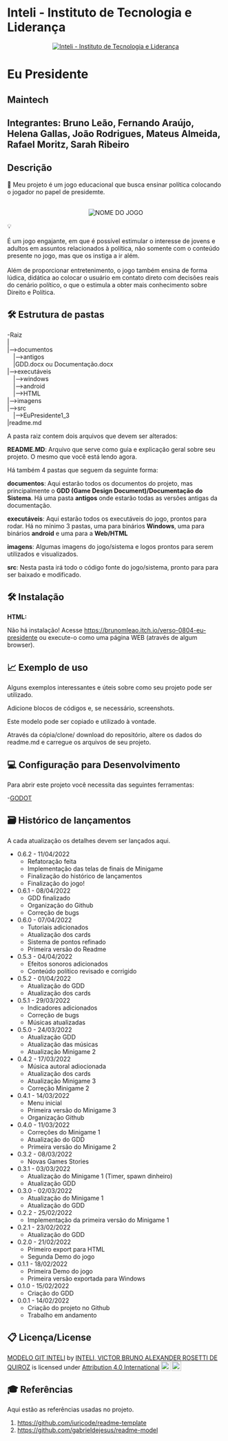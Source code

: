 # Inteli - Instituto de Tecnologia e Liderança 

<p align="center">
<a href= "https://www.inteli.edu.br/"><img src="https://www.inteli.edu.br/wp-content/uploads/2021/08/20172028/marca_1-2.png" alt="Inteli - Instituto de Tecnologia e Liderança" border="0"></a>
</p>

# Eu Presidente

## Maintech

## Integrantes: <a>Bruno Leão</a>, <a>Fernando Araújo</a>, <a>Helena Gallas</a>, <a>João Rodrigues</a>, <a>Mateus Almeida</a>, <a>Rafael Moritz</a>, <a>Sarah Ribeiro</a>

## Descrição

📜 Meu projeto é um jogo educacional que busca ensinar política colocando o jogador no papel de presidemte.
<br><br>
<p align="center">
<img src="https://i.gyazo.com/4acf9ab07e41325ca7d5b97cc3d5a365.png" alt="NOME DO JOGO" border="0">
</p>


💡
<br><br>
É um jogo engajante, em que é possível estimular o interesse de jovens e adultos em assuntos relacionados à política, não somente com o conteúdo presente no jogo, mas que os instiga a ir além.
<br><br>
Além de proporcionar entretenimento, o jogo também ensina de forma lúdica, didática ao colocar o usuário em contato direto com decisões reais do cenário político, o que o estimula a obter mais conhecimento sobre Direito e Política.

## 🛠 Estrutura de pastas

-Raiz<br>
|<br>
|-->documentos<br>
  &emsp;|-->antigos<br>
  &emsp;|GDD.docx ou Documentação.docx<br>
|-->executáveis<br>
  &emsp;|-->windows<br>
  &emsp;|-->android<br>
  &emsp;|-->HTML<br>
|-->imagens<br>
|-->src<br>
  &emsp;|-->EuPresidente1_3<br>
|readme.md<br>

A pasta raiz contem dois arquivos que devem ser alterados:

<b>README.MD</b>: Arquivo que serve como guia e explicação geral sobre seu projeto. O mesmo que você está lendo agora.

Há também 4 pastas que seguem da seguinte forma:

<b>documentos</b>: Aqui estarão todos os documentos do projeto, mas principalmente o <b>GDD (Game Design Document)/Documentação do Sistema</b>. Há uma pasta <b>antigos</b> onde estarão todas as versões antigas da documentação.

<b>executáveis</b>: Aqui estarão todos os executáveis do jogo, prontos para rodar. Há no mínimo 3 pastas, uma para binários <b>Windows</b>, uma para binários <b>android</b> e uma para a <b>Web/HTML</b>

<b>imagens</b>: Algumas imagens do jogo/sistema e logos prontos para serem utilizados e visualizados.

<b>src</b>: Nesta pasta irá todo o código fonte do jogo/sistema, pronto para para ser baixado e modificado.

## 🛠 Instalação


<b>HTML:</b>

Não há instalação!
Acesse https://brunomleao.itch.io/verso-0804-eu-presidente ou execute-o como uma página WEB (através de algum browser).

## 📈 Exemplo de uso

Alguns exemplos interessantes e úteis sobre como seu projeto pode ser utilizado.

Adicione blocos de códigos e, se necessário, screenshots.

Este modelo pode ser copiado e utilizado à vontade.

Através da cópia/clone/ download do repositório, altere os dados do readme.md e carregue os arquivos de seu projeto.

## 💻 Configuração para Desenvolvimento

Para abrir este projeto você necessita das seguintes ferramentas:

-<a href="https://godotengine.org/download">GODOT</a>

## 🗃 Histórico de lançamentos

A cada atualização os detalhes devem ser lançados aqui.

* 0.6.2 - 11/04/2022
    * Refatoração feita
    * Implementação das telas de finais de Minigame
    * Finalização do histórico de lançamentos
    * Finalização do jogo!
* 0.6.1 - 08/04/2022
    * GDD finalizado
    * Organização do Github
    * Correção de bugs
* 0.6.0 - 07/04/2022
    * Tutoriais adicionados
    * Atualização dos cards
    * Sistema de pontos refinado
    * Primeira versão do Readme
* 0.5.3 - 04/04/2022
    * Efeitos sonoros adicionados
    * Conteúdo político revisado e corrigido
* 0.5.2 - 01/04/2022
    * Atualização do GDD
    * Atualização dos cards
* 0.5.1 - 29/03/2022
    * Indicadores adicionados
    * Correção de bugs
    * Músicas atualizadas
* 0.5.0 - 24/03/2022
    * Atualização GDD
    * Atualização das músicas
    * Atualização Minigame 2
* 0.4.2 - 17/03/2022
    * Música autoral adiocionada
    * Atualização dos cards
    * Atualização Minigame 3
    * Correção Minigame 2
* 0.4.1 - 14/03/2022
    * Menu inicial
    * Primeira versão do Minigame 3
    * Organização Github
* 0.4.0 - 11/03/2022
    * Correções do Minigame 1
    * Atualização do GDD
    * Primeira versão do Minigame 2
* 0.3.2 - 08/03/2022
    * Novas Games Stories
* 0.3.1 - 03/03/2022
    * Atualização do Minigame 1 (Timer, spawn dinheiro)
    * Atualização GDD
* 0.3.0 - 02/03/2022
    * Atualização do Minigame 1
    * Atualização do GDD
* 0.2.2 - 25/02/2022
    * Implementação da primeira versão do Minigame 1
* 0.2.1 - 23/02/2022
    * Atualização do GDD
* 0.2.0 - 21/02/2022
    * Primeiro export para HTML
    * Segunda Demo do jogo
* 0.1.1 - 18/02/2022
    * Primeira Demo do jogo
    * Primeira versão exportada para Windows
* 0.1.0 - 15/02/2022
    * Criação do GDD
* 0.0.1 - 14/02/2022
    * Criação do projeto no Github
    * Trabalho em andamento

## 📋 Licença/License

<p xmlns:cc="http://creativecommons.org/ns#" xmlns:dct="http://purl.org/dc/terms/"><a property="dct:title" rel="cc:attributionURL" href="https://github.com/Spidus/Teste_Final_1">MODELO GIT INTELI</a> by <a rel="cc:attributionURL dct:creator" property="cc:attributionName" href="https://www.yggbrasil.com.br/vr">INTELI, VICTOR BRUNO ALEXANDER ROSETTI DE QUIROZ</a> is licensed under <a href="http://creativecommons.org/licenses/by/4.0/?ref=chooser-v1" target="_blank" rel="license noopener noreferrer" style="display:inline-block;">Attribution 4.0 International<img style="height:22px!important;margin-left:3px;vertical-align:text-bottom;" src="https://mirrors.creativecommons.org/presskit/icons/cc.svg?ref=chooser-v1"><img style="height:22px!important;margin-left:3px;vertical-align:text-bottom;" src="https://mirrors.creativecommons.org/presskit/icons/by.svg?ref=chooser-v1"></a></p>

## 🎓 Referências

Aqui estão as referências usadas no projeto.

1. <https://github.com/iuricode/readme-template>
2. <https://github.com/gabrieldejesus/readme-model>

